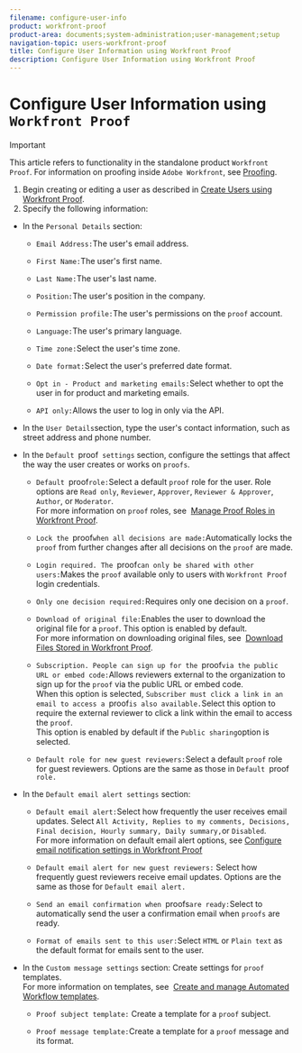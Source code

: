 ```yaml
---
filename: configure-user-info
product: workfront-proof
product-area: documents;system-administration;user-management;setup
navigation-topic: users-workfront-proof
title: Configure User Information using Workfront Proof
description: Configure User Information using Workfront Proof
---
```


# Configure User Information using `Workfront Proof`

>[!IMPORTANT]
>
>This article refers to functionality in the standalone product `Workfront Proof`. For information on proofing inside `Adobe Workfront`, see [Proofing](../../../review-and-approve-work/proofing/proofing.md).

1. Begin creating or editing a user as described in [Create Users using Workfront Proof](../../../workfront-proof/wp-mnguserscontacts/users/create-users.md).
1. Specify the following information:

  * In the  `Personal Details`&nbsp;section:

    * `Email Address:`The user's email address.
    * `First Name:`The user's first name.
    * `Last Name:`The user's last name.&nbsp;
    * `Position:`The user's position in the company.
    * `Permission profile:`The user's permissions on the `proof` account.
    
    * `Language:`The user's primary language.&nbsp;
    * `Time zone:`Select the user's time zone.&nbsp;
    * `Date format:`Select the user's preferred date format.&nbsp;
    * `Opt in - Product and marketing emails:`Select whether to opt the user in for product and marketing emails.&nbsp;
    * `API only:`Allows the user to log in only via the API.

  * In the  `User Details`section, type the user's contact information, such as street address and phone number.
  * In the  `Default `proof` settings` section, configure the settings that affect the way the user creates or works on `proofs`.

    * `Default `proof` role: `Select a default `proof` role for the user. Role options are  `Read only`,  `Reviewer`,  `Approver`,  `Reviewer & Approver`,  `Author`, or  `Moderator`.  
      For more information on `proof` roles, see&nbsp; [Manage Proof Roles in Workfront Proof](../../../workfront-proof/wp-work-proofsfiles/share-proofs-and-files/manage-proof-roles.md).
    
    * `Lock the `proof` when all decisions are made: `Automatically locks the `proof` from further changes after all decisions on the `proof` are made.
    
    * `Login required. The `proof` can only be shared with other users: `Makes the `proof` available only to users with `Workfront Proof` login credentials.&nbsp;&nbsp;
    
    * `Only one decision required:`Requires only one decision on a `proof`.
    
    * `Download of original file:`Enables the user to download the original file for a `proof`. This option is enabled by default.  
      For more information on downloading original files, see&nbsp; [Download Files Stored in Workfront Proof](../../../workfront-proof/wp-work-proofsfiles/manage-your-work/download-files-stored.md).

      <!--    
      Public sharing. The proof can be shared via a public URL or embedded code: Enables the user to share proofs via a public URL or embed code. This option is enabled by default but is not available if the Login required option is selected. For more information on sharing proofs, see "Share the Public URL in Workfront Proof."    
      -->    
    
    * `Subscription. People can sign up for the `proof` via the public URL or embed code: `Allows reviewers external to the organization to sign up for the `proof` via the public URL or embed code.  
      When this option is selected, `Subscriber must click a link in an email to access a `proof`` is also available. ``Select this option to require the external reviewer to click a link within the email to access the `proof`.  
      This option is enabled by default if the  `Public sharing`option is selected.&nbsp;
    
    * `Default role for new guest reviewers:`Select a default `proof` role for guest reviewers. Options are the same as those in  `Default `proof` role.`

  * In the  `Default email alert settings`&nbsp;section:

    * `Default email alert:`Select how frequently the user receives email updates. Select  `All Activity, Replies to my comments, Decisions, Final decision, Hourly summary, Daily summary,`or  `Disabled`.  
      For more information on default email alert options, see [Configure email notification settings in Workfront Proof](../../../workfront-proof/wp-emailsntfctns/email-alerts/config-email-notification-settings-wp.md)
    
    * `Default email alert for new guest reviewers:` Select how frequently guest reviewers receive email updates. Options are the same as those for  `Default email alert.`
    
    * `Send an email confirmation when `proofs` are ready: `Select to automatically send the user a confirmation email when `proofs` are ready.
    
    * `Format of emails sent to this user:`Select  `HTML` or  `Plain text`&nbsp;as the default format for emails sent to the user.

  * In the  `Custom message settings` section: Create settings for `proof` templates.  
    For more information on templates, see&nbsp; [Create and manage Automated Workflow templates](../../../administration-and-setup/manage-workfront/configure-proofing/create-manage-automated-workflow-templates.md).

    * `Proof subject template:` Create a template for a `proof` subject.
    
    * `Proof message template:`Create a template for a `proof` message and its format.

